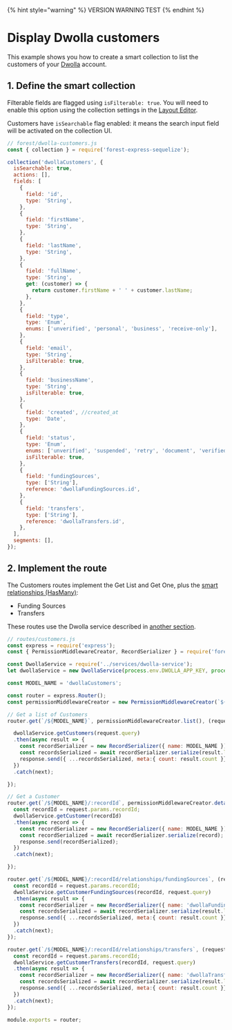 {% hint style="warning" %}
VERSION WARNING TEST
{% endhint %}

# Display Dwolla customers

<!-- markdown-link-check-disable -->

This example shows you how to create a smart collection to list the customers of your [Dwolla](https://www.dwolla.com/) account.

<!-- markdown-link-check-enable -->

## 1. Define the smart collection

Filterable fields are flagged using `isFilterable: true`. You will need to enable this option using the collection settings in the [Layout Editor](https://docs.forestadmin.com/user-guide/getting-started/master-your-ui/using-the-layout-editor-mode).&#x20;

Customers have `isSearchable` flag enabled: it means the search input field will be activated on the collection UI.

```javascript
// forest/dwolla-customers.js
const { collection } = require('forest-express-sequelize');

collection('dwollaCustomers', {
  isSearchable: true,
  actions: [],
  fields: [
    {
      field: 'id',
      type: 'String',
    },
    {
      field: 'firstName',
      type: 'String',
    },
    {
      field: 'lastName',
      type: 'String',
    },
    {
      field: 'fullName',
      type: 'String',
      get: (customer) => {
        return customer.firstName + ' ' + customer.lastName;
      },
    },
    {
      field: 'type',
      type: 'Enum',
      enums: ['unverified', 'personal', 'business', 'receive-only'],
    },
    {
      field: 'email',
      type: 'String',
      isFilterable: true,
    },
    {
      field: 'businessName',
      type: 'String',
      isFilterable: true,
    },
    {
      field: 'created', //created_at
      type: 'Date',
    },
    {
      field: 'status',
      type: 'Enum',
      enums: ['unverified', 'suspended', 'retry', 'document', 'verified'],
      isFilterable: true,
    },
    {
      field: 'fundingSources',
      type: ['String'],
      reference: 'dwollaFundingSources.id',
    },
    {
      field: 'transfers',
      type: ['String'],
      reference: 'dwollaTransfers.id',
    },
  ],
  segments: [],
});
```

## 2. Implement the route

The Customers routes implement the Get List and Get One, plus the [smart relationships (HasMany)](https://docs.forestadmin.com/documentation/reference-guide/relationships/create-a-smart-relationship#creating-a-hasmany-smart-relationship):

* Funding Sources
* Transfers

These routes use the Dwolla service described in [another section](https://docs.forestadmin.com/woodshop/how-tos/dwolla-integration/dwolla-servive).

```javascript
// routes/customers.js
const express = require('express');
const { PermissionMiddlewareCreator, RecordSerializer } = require('forest-express-sequelize');

const DwollaService = require('../services/dwolla-service');
let dwollaService = new DwollaService(process.env.DWOLLA_APP_KEY, process.env.DWOLLA_APP_SECRET, process.env.DWOLLA_ENVIRONMENT);

const MODEL_NAME = 'dwollaCustomers';

const router = express.Router();
const permissionMiddlewareCreator = new PermissionMiddlewareCreator(`${MODEL_NAME}`);

// Get a list of Customers
router.get(`/${MODEL_NAME}`, permissionMiddlewareCreator.list(), (request, response, next) => {

  dwollaService.getCustomers(request.query)
  .then(async result => {
    const recordSerializer = new RecordSerializer({ name: MODEL_NAME });
    const recordsSerialized = await recordSerializer.serialize(result.list);
    response.send({ ...recordsSerialized, meta:{ count: result.count }});
  })
  .catch(next);

});

// Get a Customer
router.get(`/${MODEL_NAME}/:recordId`, permissionMiddlewareCreator.details(), (request, response, next) => {
  const recordId = request.params.recordId;
  dwollaService.getCustomer(recordId)
  .then(async record => {
    const recordSerializer = new RecordSerializer({ name: MODEL_NAME });
    const recordSerialized = await recordSerializer.serialize(record);
    response.send(recordSerialized);
  })
  .catch(next);

});

router.get(`/${MODEL_NAME}/:recordId/relationships/fundingSources`, (request, response, next) => {
  const recordId = request.params.recordId;
  dwollaService.getCustomerFundingSources(recordId, request.query)
  .then(async result => {
    const recordSerializer = new RecordSerializer({ name: 'dwollaFundingSources' });
    const recordsSerialized = await recordSerializer.serialize(result.list);
    response.send({ ...recordsSerialized, meta:{ count: result.count }});
  })
  .catch(next);
});

router.get(`/${MODEL_NAME}/:recordId/relationships/transfers`, (request, response, next) => {
  const recordId = request.params.recordId;
  dwollaService.getCustomerTransfers(recordId, request.query)
  .then(async result => {
    const recordSerializer = new RecordSerializer({ name: 'dwollaTransfers' });
    const recordsSerialized = await recordSerializer.serialize(result.list);
    response.send({ ...recordsSerialized, meta:{ count: result.count }});
  })
  .catch(next);
});

module.exports = router;
```
